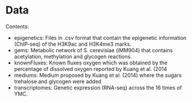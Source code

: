 # Data 
Contents:
- epigenetics: Files in .csv format that contain the epigenetic information (ChIP-seq) of the H3K9ac and H3K4me3 marks.
- gems: Metabolic network of S. cerevisiae (iMM904) that contains acetylation, methylation and glycogen reactions.
- knownFluxes: Known fluxes oxygen which was obtained by the percentage of dissolved oxygen reported by Kuang et al. (2014
- mediums: Medium proposed by Kuang et al. (2014) where the sugars trehalose and glycogen were added
- transcriptomes: Genetic expression (RNA-seq) across the 16 times of YMC.

